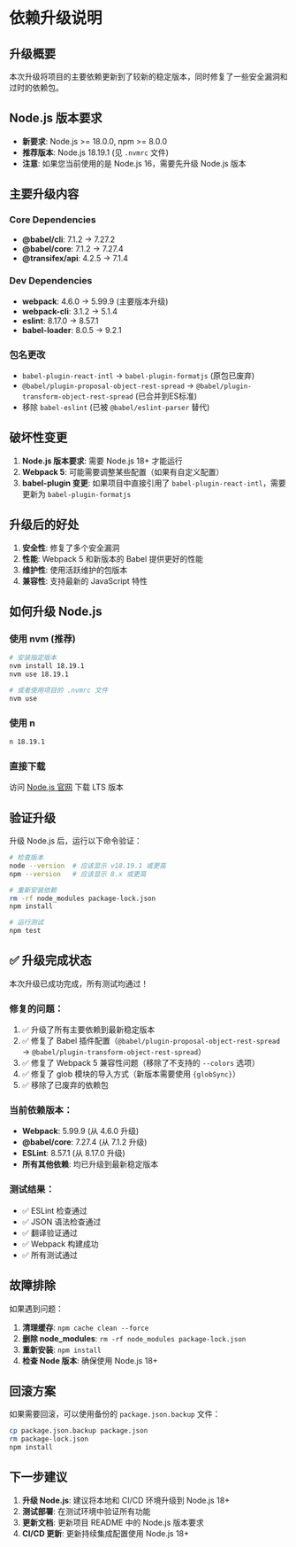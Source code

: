 # 依赖升级说明

## 升级概要

本次升级将项目的主要依赖更新到了较新的稳定版本，同时修复了一些安全漏洞和过时的依赖包。

## Node.js 版本要求

- **新要求**: Node.js >= 18.0.0, npm >= 8.0.0
- **推荐版本**: Node.js 18.19.1 (见 `.nvmrc` 文件)
- **注意**: 如果您当前使用的是 Node.js 16，需要先升级 Node.js 版本

## 主要升级内容

### Core Dependencies
- **@babel/cli**: 7.1.2 → 7.27.2
- **@babel/core**: 7.1.2 → 7.27.4
- **@transifex/api**: 4.2.5 → 7.1.4

### Dev Dependencies
- **webpack**: 4.6.0 → 5.99.9 (主要版本升级)
- **webpack-cli**: 3.1.2 → 5.1.4
- **eslint**: 8.17.0 → 8.57.1
- **babel-loader**: 8.0.5 → 9.2.1

### 包名更改
- `babel-plugin-react-intl` → `babel-plugin-formatjs` (原包已废弃)
- `@babel/plugin-proposal-object-rest-spread` → `@babel/plugin-transform-object-rest-spread` (已合并到ES标准)
- 移除 `babel-eslint` (已被 `@babel/eslint-parser` 替代)

## 破坏性变更

1. **Node.js 版本要求**: 需要 Node.js 18+ 才能运行
2. **Webpack 5**: 可能需要调整某些配置（如果有自定义配置）
3. **babel-plugin 变更**: 如果项目中直接引用了 `babel-plugin-react-intl`，需要更新为 `babel-plugin-formatjs`

## 升级后的好处

1. **安全性**: 修复了多个安全漏洞
2. **性能**: Webpack 5 和新版本的 Babel 提供更好的性能
3. **维护性**: 使用活跃维护的包版本
4. **兼容性**: 支持最新的 JavaScript 特性

## 如何升级 Node.js

### 使用 nvm (推荐)
```bash
# 安装指定版本
nvm install 18.19.1
nvm use 18.19.1

# 或者使用项目的 .nvmrc 文件
nvm use
```

### 使用 n
```bash
n 18.19.1
```

### 直接下载
访问 [Node.js 官网](https://nodejs.org/) 下载 LTS 版本

## 验证升级

升级 Node.js 后，运行以下命令验证：

```bash
# 检查版本
node --version  # 应该显示 v18.19.1 或更高
npm --version   # 应该显示 8.x 或更高

# 重新安装依赖
rm -rf node_modules package-lock.json
npm install

# 运行测试
npm test
```

## ✅ 升级完成状态

本次升级已成功完成，所有测试均通过！

### 修复的问题：
1. ✅ 升级了所有主要依赖到最新稳定版本
2. ✅ 修复了 Babel 插件配置（`@babel/plugin-proposal-object-rest-spread` → `@babel/plugin-transform-object-rest-spread`）
3. ✅ 修复了 Webpack 5 兼容性问题（移除了不支持的 `--colors` 选项）
4. ✅ 修复了 glob 模块的导入方式（新版本需要使用 `{globSync}`）
5. ✅ 移除了已废弃的依赖包

### 当前依赖版本：
- **Webpack**: 5.99.9 (从 4.6.0 升级)
- **@babel/core**: 7.27.4 (从 7.1.2 升级)
- **ESLint**: 8.57.1 (从 8.17.0 升级)
- **所有其他依赖**: 均已升级到最新稳定版本

### 测试结果：
- ✅ ESLint 检查通过
- ✅ JSON 语法检查通过
- ✅ 翻译验证通过
- ✅ Webpack 构建成功
- ✅ 所有测试通过

## 故障排除

如果遇到问题：

1. **清理缓存**: `npm cache clean --force`
2. **删除 node_modules**: `rm -rf node_modules package-lock.json`
3. **重新安装**: `npm install`
4. **检查 Node 版本**: 确保使用 Node.js 18+

## 回滚方案

如果需要回滚，可以使用备份的 `package.json.backup` 文件：

```bash
cp package.json.backup package.json
rm package-lock.json
npm install
```

## 下一步建议

1. **升级 Node.js**: 建议将本地和 CI/CD 环境升级到 Node.js 18+
2. **测试部署**: 在测试环境中验证所有功能
3. **更新文档**: 更新项目 README 中的 Node.js 版本要求
4. **CI/CD 更新**: 更新持续集成配置使用 Node.js 18+ 
